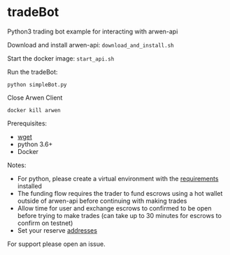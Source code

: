 # tradeBot
Python3 trading bot example for interacting with arwen-api

Download and install arwen-api: `download_and_install.sh`

Start the docker image: `start_api.sh`

Run the tradeBot:

```
python simpleBot.py
```

Close Arwen Client

```
docker kill arwen
```

Prerequisites:
 - [wget](https://www.gnu.org/software/wget/manual/wget.html)
 - python 3.6+
 - Docker

Notes:
 - For python, please create a virtual environment with the [requirements](./reqs.txt) installed
 - The funding flow requires the trader to fund escrows using a hot wallet outside of arwen-api before continuing with making trades
 - Allow time for user and exchange escrows to confirmed to be open before trying to make trades (can take up to 30 minutes for escrows to confirm on testnet)
 - Set your reserve [addresses](./constants.py)

For support please open an issue.